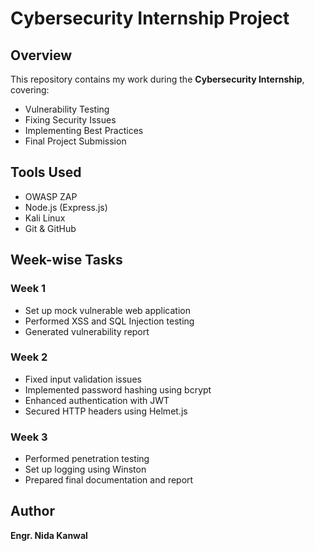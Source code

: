 # Cybersecurity Internship Project

## Overview
This repository contains my work during the **Cybersecurity Internship**, covering:
- Vulnerability Testing
- Fixing Security Issues
- Implementing Best Practices
- Final Project Submission

## Tools Used
- OWASP ZAP
- Node.js (Express.js)
- Kali Linux
- Git & GitHub

## Week-wise Tasks
### Week 1
- Set up mock vulnerable web application
- Performed XSS and SQL Injection testing
- Generated vulnerability report

### Week 2
- Fixed input validation issues
- Implemented password hashing using bcrypt
- Enhanced authentication with JWT
- Secured HTTP headers using Helmet.js

### Week 3
- Performed penetration testing
- Set up logging using Winston
- Prepared final documentation and report

## Author
**Engr. Nida Kanwal**
